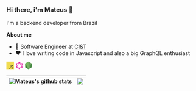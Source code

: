 ### Hi there, i'm Mateus 👋

I'm a backend developer from Brazil  

**About me**

- 💼 Software Engineer at [CI&T](https://ciandt.com)
- ❤️ I love writing code in Javascript and also a big GraphQL enthusiast

<code><img height="20" alt="javascript" src="https://raw.githubusercontent.com/github/explore/80688e429a7d4ef2fca1e82350fe8e3517d3494d/topics/javascript/javascript.png"></code>
<code><img height="20" alt="graphql" src="https://raw.githubusercontent.com/github/explore/5c058a388828bb5fde0bcafd4bc867b5bb3f26f3/topics/graphql/graphql.png"></code>
<code><img height="20" alt="nodejs" src="https://raw.githubusercontent.com/github/explore/80688e429a7d4ef2fca1e82350fe8e3517d3494d/topics/nodejs/nodejs.png"></code>  


| <img align="center" src="https://github-readme-stats.vercel.app/api?username=m-ssilva&show_icons=true&include_all_commits=true&theme=default&hide_border=true" alt="Mateus's github stats" /></a> | <a href="https://github.com/m-ssilva/github-readme-stats"><img align="center" src="https://github-readme-stats.vercel.app/api/top-langs/?username=m-ssilva&layout=compact&theme=default&hide_border=true" /></a> |
| ------------- | ------------- |
